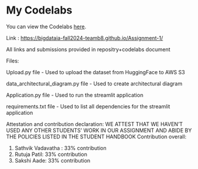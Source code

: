 # My Codelabs


You can view the Codelabs [here]([https://username.github.io/my-codelabs/](https://bigdataia-fall2024-teamb8.github.io/Assignment-1/#6)).

Link : https://bigdataia-fall2024-teamb8.github.io/Assignment-1/

All links and submissions provided in repositry+codelabs document


Files:

Upload.py file - Used to upload the dataset from HuggingFace to AWS S3

data_architectural_diagram.py file - Used to create architectural diagram

Application.py file - Used to run the streamlit application

requirements.txt file - Used to list all dependencies for the streamlit application






Attestation and contribution declaration:
WE ATTEST THAT WE HAVEN’T USED ANY OTHER STUDENTS’ WORK IN OUR
ASSIGNMENT AND ABIDE BY THE POLICIES LISTED IN THE STUDENT HANDBOOK
Contribution overall:
1. Sathvik Vadavatha : 33% contribution
2. Rutuja Patil: 33% contribution
3. Sakshi Aade: 33% contribution
